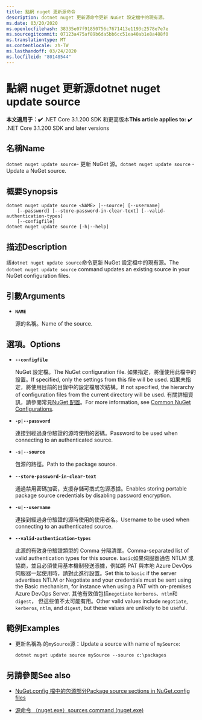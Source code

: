 ```yaml
---
title: 點網 nuget 更新源命令
description: dotnet nuget 更新源命令更新 NuGet 設定檔中的現有源。
ms.date: 03/20/2020
ms.openlocfilehash: 38335e07f91850756c7671413e1193c2578e7e7e
ms.sourcegitcommit: 07123a475af89b6da5bb6cc51ea40ab1e8a488f0
ms.translationtype: MT
ms.contentlocale: zh-TW
ms.lasthandoff: 03/24/2020
ms.locfileid: "80148544"
---
```

# <a name="dotnet-nuget-update-source"></a><span data-ttu-id="35bc5-103">點網 nuget 更新源</span><span class="sxs-lookup"><span data-stu-id="35bc5-103">dotnet nuget update source</span></span>

<span data-ttu-id="35bc5-104">**本文適用于：✔️** .NET Core 3.1.200 SDK 和更高版本</span><span class="sxs-lookup"><span data-stu-id="35bc5-104">**This article applies to:** ✔️ .NET Core 3.1.200 SDK and later versions</span></span>

## <a name="name"></a><span data-ttu-id="35bc5-105">名稱</span><span class="sxs-lookup"><span data-stu-id="35bc5-105">Name</span></span>

<span data-ttu-id="35bc5-106">`dotnet nuget update source`- 更新 NuGet 源。</span><span class="sxs-lookup"><span data-stu-id="35bc5-106">`dotnet nuget update source` - Update a NuGet source.</span></span>

## <a name="synopsis"></a><span data-ttu-id="35bc5-107">概要</span><span class="sxs-lookup"><span data-stu-id="35bc5-107">Synopsis</span></span>

```dotnetcli
dotnet nuget update source <NAME> [--source] [--username]
    [--password] [--store-password-in-clear-text] [--valid-authentication-types]
    [--configfile]
dotnet nuget update source [-h|--help]
```

## <a name="description"></a><span data-ttu-id="35bc5-108">描述</span><span class="sxs-lookup"><span data-stu-id="35bc5-108">Description</span></span>

<span data-ttu-id="35bc5-109">該`dotnet nuget update source`命令更新 NuGet 設定檔中的現有源。</span><span class="sxs-lookup"><span data-stu-id="35bc5-109">The `dotnet nuget update source` command updates an existing source in your NuGet configuration files.</span></span>

## <a name="arguments"></a><span data-ttu-id="35bc5-110">引數</span><span class="sxs-lookup"><span data-stu-id="35bc5-110">Arguments</span></span>

- **`NAME`**

  <span data-ttu-id="35bc5-111">源的名稱。</span><span class="sxs-lookup"><span data-stu-id="35bc5-111">Name of the source.</span></span>

## <a name="options"></a><span data-ttu-id="35bc5-112">選項。</span><span class="sxs-lookup"><span data-stu-id="35bc5-112">Options</span></span>

- **`--configfile`**

  <span data-ttu-id="35bc5-113">NuGet 設定檔。</span><span class="sxs-lookup"><span data-stu-id="35bc5-113">The NuGet configuration file.</span></span> <span data-ttu-id="35bc5-114">如果指定，將僅使用此檔中的設置。</span><span class="sxs-lookup"><span data-stu-id="35bc5-114">If specified, only the settings from this file will be used.</span></span> <span data-ttu-id="35bc5-115">如果未指定，將使用目前的目錄中的設定檔層次結構。</span><span class="sxs-lookup"><span data-stu-id="35bc5-115">If not specified, the hierarchy of configuration files from the current directory will be used.</span></span> <span data-ttu-id="35bc5-116">有關詳細資訊，請參閱常見[NuGet 配置](https://docs.microsoft.com/nuget/consume-packages/configuring-nuget-behavior)。</span><span class="sxs-lookup"><span data-stu-id="35bc5-116">For more information, see [Common NuGet Configurations](https://docs.microsoft.com/nuget/consume-packages/configuring-nuget-behavior).</span></span>

- **`-p|--password`**

  <span data-ttu-id="35bc5-117">連接到經過身份驗證的源時使用的密碼。</span><span class="sxs-lookup"><span data-stu-id="35bc5-117">Password to be used when connecting to an authenticated source.</span></span>

- **`-s|--source`**

  <span data-ttu-id="35bc5-118">包源的路徑。</span><span class="sxs-lookup"><span data-stu-id="35bc5-118">Path to the package source.</span></span>

- **`--store-password-in-clear-text`**

  <span data-ttu-id="35bc5-119">通過禁用密碼加密，支援存儲可擕式包源憑據。</span><span class="sxs-lookup"><span data-stu-id="35bc5-119">Enables storing portable package source credentials by disabling password encryption.</span></span>

- **`-u|--username`**

  <span data-ttu-id="35bc5-120">連接到經過身份驗證的源時使用的使用者名。</span><span class="sxs-lookup"><span data-stu-id="35bc5-120">Username to be used when connecting to an authenticated source.</span></span>

- **`--valid-authentication-types`**

  <span data-ttu-id="35bc5-121">此源的有效身份驗證類型的 Comma 分隔清單。</span><span class="sxs-lookup"><span data-stu-id="35bc5-121">Comma-separated list of valid authentication types for this source.</span></span> <span data-ttu-id="35bc5-122">`basic`如果伺服器通告 NTLM 或協商，並且必須使用基本機制發送憑據，例如將 PAT 與本地 Azure DevOps 伺服器一起使用時，請對此進行設置。</span><span class="sxs-lookup"><span data-stu-id="35bc5-122">Set this to `basic` if the server advertises NTLM or Negotiate and your credentials must be sent using the Basic mechanism, for instance when using a PAT with on-premises Azure DevOps Server.</span></span> <span data-ttu-id="35bc5-123">其他有效值包括`negotiate` `kerberos`、`ntlm`和`digest`， 但這些值不太可能有用。</span><span class="sxs-lookup"><span data-stu-id="35bc5-123">Other valid values include `negotiate`, `kerberos`, `ntlm`, and `digest`, but these values are unlikely to be useful.</span></span>

## <a name="examples"></a><span data-ttu-id="35bc5-124">範例</span><span class="sxs-lookup"><span data-stu-id="35bc5-124">Examples</span></span>

- <span data-ttu-id="35bc5-125">更新名稱為 的`mySource`源：</span><span class="sxs-lookup"><span data-stu-id="35bc5-125">Update a source with name of `mySource`:</span></span>

  ```dotnetcli
  dotnet nuget update source mySource --source c:\packages
  ```

## <a name="see-also"></a><span data-ttu-id="35bc5-126">另請參閱</span><span class="sxs-lookup"><span data-stu-id="35bc5-126">See also</span></span>

- [<span data-ttu-id="35bc5-127">NuGet.config 檔中的包源部分</span><span class="sxs-lookup"><span data-stu-id="35bc5-127">Package source sections in NuGet.config files</span></span>](/nuget/reference/nuget-config-file#package-source-sections)

- [<span data-ttu-id="35bc5-128">源命令 （nuget.exe）</span><span class="sxs-lookup"><span data-stu-id="35bc5-128">sources command (nuget.exe)</span></span>](/nuget/reference/cli-reference/cli-ref-sources)

